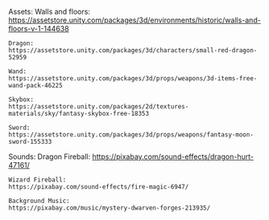 Assets:
    Walls and floors:
    https://assetstore.unity.com/packages/3d/environments/historic/walls-and-floors-v-1-144638

    Dragon:
    https://assetstore.unity.com/packages/3d/characters/small-red-dragon-52959

    Wand:
    https://assetstore.unity.com/packages/3d/props/weapons/3d-items-free-wand-pack-46225

    Skybox:
    https://assetstore.unity.com/packages/2d/textures-materials/sky/fantasy-skybox-free-18353

    Sword:
    https://assetstore.unity.com/packages/3d/props/weapons/fantasy-moon-sword-155333

Sounds:
    Dragon Fireball:
    https://pixabay.com/sound-effects/dragon-hurt-47161/

    Wizard Fireball:
    https://pixabay.com/sound-effects/fire-magic-6947/

    Background Music:
    https://pixabay.com/music/mystery-dwarven-forges-213935/

